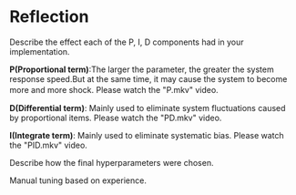 # Reflection

Describe the effect each of the P, I, D components had in your implementation.

**P(Proportional term)**:The larger the parameter, the greater the system response speed.But at the same time, it may cause the system to become more and more shock. Please watch the "P.mkv" video.　　

**D(Differential term)**: Mainly used to eliminate system fluctuations caused by proportional items. Please watch the "PD.mkv" video.

**I(Integrate term)**: Mainly used to eliminate systematic bias. Please watch the "PID.mkv" video.

Describe how the final hyperparameters were chosen.

Manual tuning based on experience.
